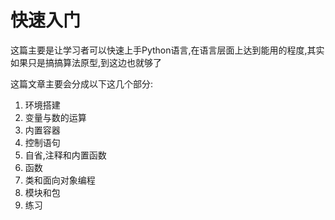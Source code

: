# 快速入门

这篇主要是让学习者可以快速上手Python语言,在语言层面上达到能用的程度,其实如果只是搞搞算法原型,到这边也就够了


这篇文章主要会分成以下这几个部分:

1. 环境搭建
2. 变量与数的运算
3. 内置容器
4. 控制语句
5. 自省,注释和内置函数
6. 函数
7. 类和面向对象编程
8. 模块和包
9. 练习

